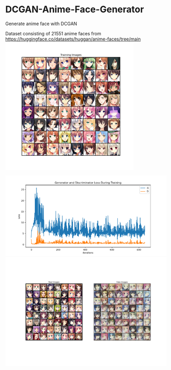 # DCGAN-Anime-Face-Generator
Generate anime face with DCGAN

Dataset consisting of 21551 anime faces from https://huggingface.co/datasets/huggan/anime-faces/tree/main
<img src="Figure_1.png" width="400">

<img src="Figure_2.png" width="800">

<img src="Figure_3.png" width="800">
